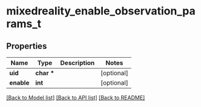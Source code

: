# mixedreality_enable_observation_params_t

## Properties
Name | Type | Description | Notes
------------ | ------------- | ------------- | -------------
**uid** | **char \*** |  | [optional] 
**enable** | **int** |  | [optional] 

[[Back to Model list]](../README.md#documentation-for-models) [[Back to API list]](../README.md#documentation-for-api-endpoints) [[Back to README]](../README.md)


